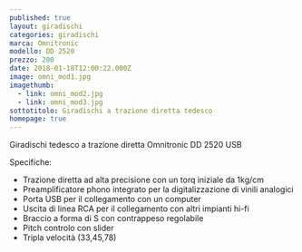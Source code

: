 ```yaml
---
published: true
layout: giradischi
categories: giradischi
marca: Omnitronic
modello: DD 2520
prezzo: 200
date: 2018-01-18T12:00:22.000Z
image: omni_mod1.jpg
imagethumb:
  - link: omni_mod2.jpg
  - link: omni_mod3.jpg
sottotitolo: Giradischi a trazione diretta tedesco
homepage: true
---
```

Giradischi tedesco a trazione diretta Omnitronic DD 2520 USB

Specifiche:

- Trazione diretta ad alta precisione con un torq iniziale da 1kg/cm
- Preamplificatore phono integrato per la digitalizzazione di vinili analogici
- Porta USB per il collegamento con un computer
- Uscita di linea RCA per il collegamento con altri impianti hi-fi
- Braccio a forma di S con contrappeso regolabile
- Pitch controlo con slider
- Tripla velocità (33,45,78)

